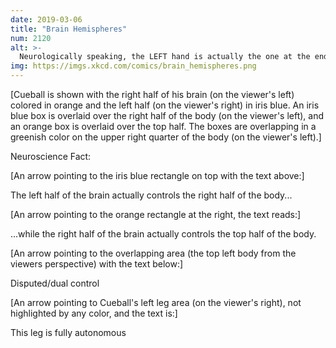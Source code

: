 ```yaml
---
date: 2019-03-06
title: "Brain Hemispheres"
num: 2120
alt: >-
  Neurologically speaking, the LEFT hand is actually the one at the end of the RIGHT arm.
img: https://imgs.xkcd.com/comics/brain_hemispheres.png
---
```

[Cueball is shown with the right half of his brain (on the viewer's left) colored in orange and the left half (on the viewer's right) in iris blue. An iris blue box is overlaid over the right half of the body (on the viewer's left), and an orange box is overlaid over the top half. The boxes are overlapping in a greenish color on the upper right quarter of the body (on the viewer's left).]

Neuroscience Fact:

[An arrow pointing to the iris blue rectangle on top with the text above:]

The left half of the brain actually controls the right half of the body...

[An arrow pointing to the orange rectangle at the right, the text reads:]

...while the right half of the brain actually controls the top half of the body.

[An arrow pointing to the overlapping area (the top left body from the viewers perspective) with the text below:]

Disputed/dual control

[An arrow pointing to Cueball's left leg area (on the viewer's right), not highlighted by any color, and the text is:]

This leg is fully autonomous